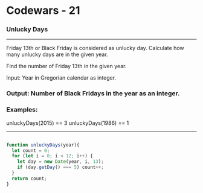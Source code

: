 # Codewars - 21
### Unlucky Days
---

Friday 13th or Black Friday is considered as unlucky day. Calculate how many unlucky days are in the given year.

Find the number of Friday 13th in the given year.

Input: Year in Gregorian calendar as integer.

### Output: Number of Black Fridays in the year as an integer.

### Examples:

unluckyDays(2015) == 3
unluckyDays(1986) == 1

---
```javascript

function unluckyDays(year){
  let count = 0;
  for (let i = 0; i < 12; i++) {
    let day = new Date(year, i, 13);
    if (day.getDay() === 5) count++;
  }
  return count;
}

```
